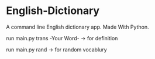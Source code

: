 # English-Dictionary
A command line English dictionary app. Made With Python.

run main.py trans -Your Word- -> for definition
  
run main.py rand -> for random vocablury
